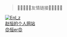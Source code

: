 >🔗🔗🔗🔗🔗友情链接🔗🔗🔗🔗🔗

<div class="flink-list">
    <div class="flink-list-item">
        <a href="https://enl-z.cc" title="赵恒的个人网站" target="_blank">
            <div class="flink-item-icon">
                <img src="../../img/zh.jpeg" alt="Enl_z">
            </div>
            <div class="flink-item-name">赵恒的个人网站</div>
            <div class="flink-item-desc">😍恒er😍</div>
        </a >
    </div>
</div>